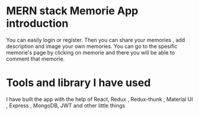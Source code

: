 # MERN stack Memorie App introduction

You can easily login or register. Then you can share your memories , add description and image your own memories.
You can go to the spesific memorie's page by clicking on memorie and there you will be able to comment that memorie.

# Tools and library I have used

I have built the app with the help of React, Redux , Redux-thunk , Material UI , Express , MongoDB, JWT and other little things
